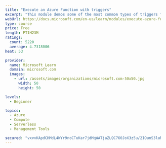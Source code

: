 ```yaml
---
title: "Execute an Azure Function with triggers"
excerpt: "This module demos some of the most common types of triggers for executing Azure Functions and how to configure them to execute your logic."
webUrl: https://docs.microsoft.com/en-us/learn/modules/execute-azure-function-with-triggers/
type: course
price: Free
length: PT1H23M
ratings:
  count: 5220
  average: 4.7318006
heat: 53

provider:
  name: Microsoft Learn
  domain: microsoft.com
  images:
    - url: /assets/images/organizations/microsoft.com-50x50.jpg
      width: 50
      height: 50

levels:
  - Beginner

topics:
  - Azure
  - Compute
  - Serverless
  - Management Tools

secured: "vxvvKApdCHMdL4WYr9noCTuKar7jdMqWATjaZLQC7O0JoX3z5u/2IOunS3luhzxmCt22FvEYlvtqWWNZ9U8rgpaGZlSPZsgVrCGs0VzHJu+/q3p5u/W8a92yX4pxEP7ddr8fCD5ErCTkk6dD4IYPW1PUtJyclMFryq4zW1lXb6LBYuizkqC3Ls+ZgoQtnVNPt1EaiatU0hPv22fpVEGRv10rF2tILpcXZgWs8JUY8N6t4fphd4g2Mxk0ViEA+pr012VCxJuVqPJRWGuGfeThabXnk+Zft3EI2NwjYgsYaRV6ptJ9kRvv5dMGPLxK4zHXaUYCE+sOvZ+RGUVJKQnFdYD5eHgGV2P8h33BlRI2YI9XS4t2N3m0YDru7hyqT3GwbRxiZBVQrAyEhCv26fCxipyx5DhaXHRorSktuDa6OIg=;ZG6Jp62N1uwonuQ+oVLmxA=="
---
```


